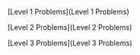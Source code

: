 

[Level 1 Problems](Level 1 Problems)

[Level 2 Problems](Level 2 Problems)

[Level 3 Problems](Level 3 Problems)